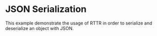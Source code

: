 JSON Serialization
==================

This example demonstrate the usage of RTTR in order to serialize and deserialize an object with JSON.